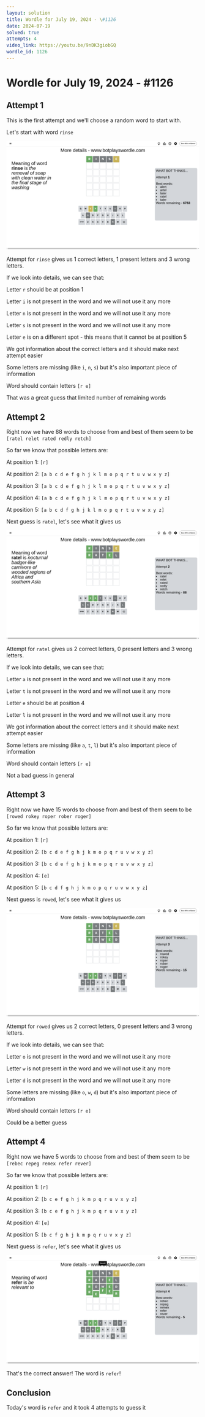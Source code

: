 ```yaml
---
layout: solution
title: Wordle for July 19, 2024 - \#1126
date: 2024-07-19
solved: true
attempts: 4
video_link: https://youtu.be/9nDK3giobGQ
wordle_id: 1126
---
```


# Wordle for July 19, 2024 - \#1126

## Attempt 1

This is the first attempt and we'll choose a random word to start with.

Let's start with word `rinse`

![Attempt 1](2024-07-19/attempt-1.png)

Attempt for `rinse` gives us 1 correct letters, 1 present letters and 3 wrong letters.

If we look into details, we can see that:

Letter `r` should be at position 1

Letter `i` is not present in the word and we will not use it any more

Letter `n` is not present in the word and we will not use it any more

Letter `s` is not present in the word and we will not use it any more

Letter `e` is on a different spot - this means that it cannot be at position 5

We got information about the correct letters and it should make next attempt easier

Some letters are missing (like `i`, `n`, `s`) but it's also important piece of information

Word should contain letters `[r e]`

That was a great guess that limited number of remaining words



## Attempt 2

Right now we have 88 words to choose from and best of them seem to be `[ratel relet rated redly retch]`

So far we know that possible letters are:

At position 1: `[r]`

At position 2: `[a b c d e f g h j k l m o p q r t u v w x y z]`

At position 3: `[a b c d e f g h j k l m o p q r t u v w x y z]`

At position 4: `[a b c d e f g h j k l m o p q r t u v w x y z]`

At position 5: `[a b c d f g h j k l m o p q r t u v w x y z]`

Next guess is `ratel`, let's see what it gives us

![Attempt 2](2024-07-19/attempt-2.png)

Attempt for `ratel` gives us 2 correct letters, 0 present letters and 3 wrong letters.

If we look into details, we can see that:

Letter `a` is not present in the word and we will not use it any more

Letter `t` is not present in the word and we will not use it any more

Letter `e` should be at position 4

Letter `l` is not present in the word and we will not use it any more

We got information about the correct letters and it should make next attempt easier

Some letters are missing (like `a`, `t`, `l`) but it's also important piece of information

Word should contain letters `[r e]`

Not a bad guess in general



## Attempt 3

Right now we have 15 words to choose from and best of them seem to be `[rowed rokey roper rober roger]`

So far we know that possible letters are:

At position 1: `[r]`

At position 2: `[b c d e f g h j k m o p q r u v w x y z]`

At position 3: `[b c d e f g h j k m o p q r u v w x y z]`

At position 4: `[e]`

At position 5: `[b c d f g h j k m o p q r u v w x y z]`

Next guess is `rowed`, let's see what it gives us

![Attempt 3](2024-07-19/attempt-3.png)

Attempt for `rowed` gives us 2 correct letters, 0 present letters and 3 wrong letters.

If we look into details, we can see that:

Letter `o` is not present in the word and we will not use it any more

Letter `w` is not present in the word and we will not use it any more

Letter `d` is not present in the word and we will not use it any more

Some letters are missing (like `o`, `w`, `d`) but it's also important piece of information

Word should contain letters `[r e]`

Could be a better guess



## Attempt 4

Right now we have 5 words to choose from and best of them seem to be `[rebec repeg remex refer rever]`

So far we know that possible letters are:

At position 1: `[r]`

At position 2: `[b c e f g h j k m p q r u v x y z]`

At position 3: `[b c e f g h j k m p q r u v x y z]`

At position 4: `[e]`

At position 5: `[b c f g h j k m p q r u v x y z]`

Next guess is `refer`, let's see what it gives us

![Attempt 4](2024-07-19/attempt-4.png)

That's the correct answer! The word is `refer`!

## Conclusion

Today's word is `refer` and it took 4 attempts to guess it


